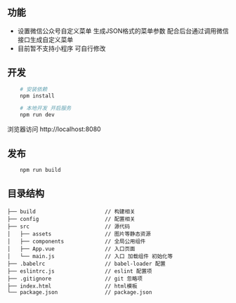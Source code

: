 ## 功能
- 设置微信公众号自定义菜单 生成JSON格式的菜单参数 配合后台通过调用微信接口生成自定义菜单
- 目前暂不支持小程序 可自行修改

## 开发
```bash
    # 安装依赖
    npm install

    # 本地开发 开启服务
    npm run dev
```
浏览器访问 http://localhost:8080

## 发布
```bash
    npm run build
```
## 目录结构
```wechatmenu
├── build                      // 构建相关  
├── config                     // 配置相关
├── src                        // 源代码
│   ├── assets                 // 图片等静态资源
│   ├── components             // 全局公用组件
│   ├── App.vue                // 入口页面
│   └── main.js                // 入口 加载组件 初始化等
├── .babelrc                   // babel-loader 配置
├── eslintrc.js                // eslint 配置项
├── .gitignore                 // git 忽略项
├── index.html                 // html模板
└── package.json               // package.json

```
